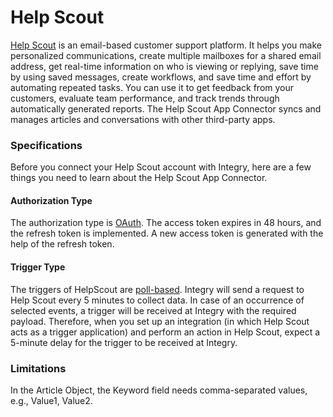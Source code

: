 # Help Scout

[Help Scout](https://www.helpscout.com/) is an email-based customer support platform. It helps you make personalized communications, create multiple mailboxes for a shared email address, get real-time information on who is viewing or replying, save time by using saved messages, create workflows, and save time and effort by automating repeated tasks. You can use it to get feedback from your customers, evaluate team performance, and track trends through automatically generated reports. The Help Scout App Connector syncs and manages articles and conversations with other third-party apps.&#x20;

### Specifications  <a href="#specifications-0-0" id="specifications-0-0"></a>

Before you connect your Help Scout account with Integry, here are a few things you need to learn about the Help Scout App Connector.&#x20;

#### Authorization Type  <a href="#authorization-type-0-1" id="authorization-type-0-1"></a>

The authorization type is [OAuth](https://support.integry.io/hc/en-us/articles/11112617800985-Authentication-Types-Supported-in-Integry). The access token expires in 48 hours, and the refresh token is implemented. A new access token is generated with the help of the refresh token.&#x20;

#### Trigger Type <a href="#trigger-type-0-2" id="trigger-type-0-2"></a>

The triggers of HelpScout are [poll-based](https://www.testpreptraining.com/tutorial/describe-polling-triggers-and-their-usage/). Integry will send a request to Help Scout every 5 minutes to collect data. In case of an occurrence of selected events, a trigger will be received at Integry with the required payload. Therefore, when you set up an integration (in which Help Scout acts as a trigger application) and perform an action in Help Scout, expect a 5-minute delay for the trigger to be received at Integry.&#x20;

### Limitations <a href="#limitations-0-3" id="limitations-0-3"></a>

In the Article Object, the Keyword field needs comma-separated values, e.g., Value1, Value2.
